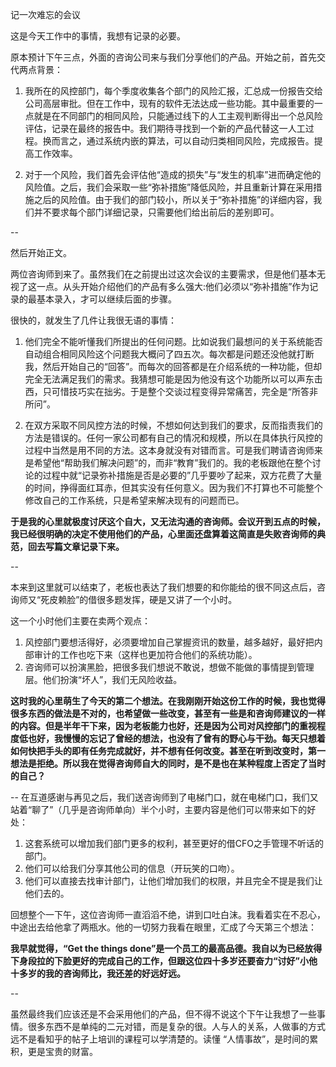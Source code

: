 记一次难忘的会议　　

这是今天工作中的事情，我想有记录的必要。　　

原本预计下午三点，外面的咨询公司来与我们分享他们的产品。开始之前，首先交代两点背景：　　


1. 我所在的风控部门，每个季度收集各个部门的风险汇报，汇总成一份报告交给公司高层审批。但在工作中，现有的软件无法达成一些功能。其中最重要的一点就是在不同部门的相同风险，只能通过线下的人工主观判断得出一个总风险评估，记录在最终的报告中。我们期待寻找到一个新的产品代替这一人工过程。换而言之，通过系统内嵌的算法，可以自动归类相同风险，完成报告。提高工作效率。　　

2. 对于一个风险，我们首先会评估他“造成的损失”与“发生的机率”进而确定他的风险值。之后，我们会采取一些“弥补措施”降低风险，并且重新计算在采用措施之后的风险值。由于我们的部门较小，所以关于“弥补措施”的详细内容，我们并不要求每个部门详细记录，只需要他们给出前后的差别即可。

--

然后开始正文。　　

两位咨询师到来了。虽然我们在之前提出过这次会议的主要需求，但是他们基本无视了这一点。从头开始介绍他们的产品有多么强大:他们必须以“弥补措施”作为记录的最基本录入，才可以继续后面的步骤。

很快的，就发生了几件让我很无语的事情：

1. 他们完全不能听懂我们所提出的任何问题。比如说我们最想问的关于系统能否自动组合相同风险这个问题我大概问了四五次。每次都是问题还没他就打断我，然后开始自己的“回答”。而每次的回答都是在介绍系统的一种功能，但却完全无法满足我们的需求。我猜想可能是因为他没有这个功能所以可以声东击西，只可惜技巧实在拙劣。于是整个交谈过程变得异常痛苦，完全是“所答非所问”。

2. 在双方采取不同风控方法的时候，不想如何达到我们的要求，反而指责我们的方法是错误的。任何一家公司都有自己的情况和规模，所以在具体执行风控的过程中当然是用不同的方法。这本身就没有对错而言。可是我们聘请咨询师来是希望他“帮助我们解决问题”的，而非“教育”我们的。我的老板跟他在整个讨论的过程中就“记录弥补措施是否是必要的”几乎要吵了起来，双方花费了大量的时间，挣得面红耳赤，但其实没有任何意义。因为我们不打算也不可能整个修改自己的工作系统，只是希望来解决现有的问题而已。


**于是我的心里就极度讨厌这个自大，又无法沟通的咨询师。会议开到五点的时候，我已经很明确的决定不使用他们的产品，心里面还盘算着这简直是失败咨询师的典范，回去写篇文章记录下来。**

--

本来到这里就可以结束了，老板也表达了我们想要的和你能给的很不同这点后，咨询师又“死皮赖脸”的借很多题发挥，硬是又讲了一个小时。

这一个小时他们主要在卖两个观点：

1. 风控部门要想活得好，必须要增加自己掌握资讯的数量，越多越好，最好把内部审计的工作也吃下来（这样也更加符合他们的系统功能）。
2. 咨询师可以扮演黑脸，把很多我们想说不敢说，想做不能做的事情提到管理层。他们扮演“坏人”，我们无风险收益。

**这时我的心里萌生了今天的第二个想法。在我刚刚开始这份工作的时候，我也觉得很多东西的做法是不对的，也希望做一些改变，甚至有一些是和咨询师建议的一样的内容。但是半年干下来，因为老板能力也好，还是因为公司对风控部门的重视程度低也好，我慢慢的忘记了曾经的想法，也没有了曾有的野心与干劲。每天只想着如何快把手头的即有任务完成就好，并不想有任何改变。甚至在听到改变时，第一想法是拒绝。所以我在觉得咨询师自大的同时，是不是也在某种程度上否定了当时的自己？**

--
在互道感谢与再见之后，我们送咨询师到了电梯门口，就在电梯门口，我们又站着“聊了”（几乎是咨询师单向）半个小时，主要内容是他们可以带来如下的好处：　　

1. 这套系统可以增加我们部门更多的权利，甚至更好的借CFO之手管理不听话的部门。
2. 他们可以给我们分享其他公司的信息（开玩笑的口吻）。
3. 他们可以直接去找审计部门，让他们增加我们的权限，并且完全不提是我们让他们去的。

回想整个一下午，这位咨询师一直滔滔不绝，讲到口吐白沫。我看着实在不忍心，中途出去给他拿了两瓶水。他的一切努力我看在眼里，汇成了今天第三个想法：

**我早就觉得，“Get the things done”是一个员工的最高品德。我自以为已经放得下身段拉的下脸更好的完成自己的工作，但跟这位四十多岁还要奋力“讨好”小他十多岁的我的咨询师比，我还差的好远好远。**

--

虽然最终我们应该还是不会采用他们的产品，但不得不说这个下午让我想了一些事情。很多东西不是单纯的二元对错，而是复杂的很。人与人的关系，人做事的方式远不是看知乎的帖子上培训的课程可以学清楚的。读懂
“人情事故”，是时间的累积，更是宝贵的财富。

